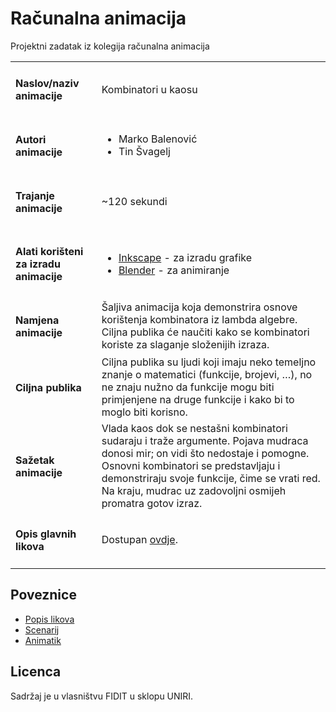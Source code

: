 # Računalna animacija

Projektni zadatak iz kolegija računalna animacija

<table>
<tbody>
<tr>
<td><h4>Naslov/naziv animacije</h4></td>
<td>Kombinatori u kaosu</td>
</tr>
<tr>
<td><h4>Autori animacije</h4></td>
<td><ul>
<li>Marko Balenović</li>
<li>Tin Švagelj</li>
</ul></td>
</tr>

<tr>
<td><h4>Trajanje animacije</h4></td>
<td>~120 sekundi</td>
</tr>

<tr>
<td>
<h4>Alati korišteni za izradu animacije</h4>
</td>
<td><ul>
<li><a href="https://inkscape.org/">Inkscape</a> - za izradu grafike</li>
<li><a href="https://www.blender.org/">Blender</a> - za animiranje</li>
</ul></td>
</tr>

<tr>
<td><h4>Namjena animacije</h4></td>
<td>Šaljiva animacija koja demonstrira osnove korištenja kombinatora iz lambda algebre.<br/>
Ciljna publika će naučiti kako se kombinatori koriste za slaganje složenijih izraza.</td>
</tr>

<tr>
<td><h4>Ciljna publika</h4></td>
<td>Ciljna publika su ljudi koji imaju neko temeljno znanje o matematici (funkcije, brojevi, …), no ne znaju nužno da funkcije mogu biti primjenjene na druge funkcije i kako bi to moglo biti korisno.
</td>
</tr>

<tr>
<td><h4>Sažetak animacije</h4></td>
<td>Vlada kaos dok se nestašni kombinatori sudaraju i traže argumente.
Pojava mudraca donosi mir; on vidi što nedostaje i pomogne.
Osnovni kombinatori se predstavljaju i demonstriraju svoje funkcije, čime se vrati red.
Na kraju, mudrac uz zadovoljni osmijeh promatra gotov izraz.</td>
</tr>

<tr>
<td><h4>Opis glavnih likova</h4></td>
<td>Dostupan <a href="./Likovi.md">ovdje</a>.</td>
</tr>

</tbody>
</table>

## Poveznice

- [Popis likova](./Likovi.md)
- [Scenarij](./Scenarij.md)
- [Animatik](./animatik/README.md)

## Licenca

Sadržaj je u vlasništvu FIDIT u sklopu UNIRI.
